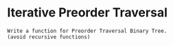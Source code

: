 # Iterative Preorder Traversal
    Write a function for Preorder Traversal Binary Tree.
    (avoid recursive functions)